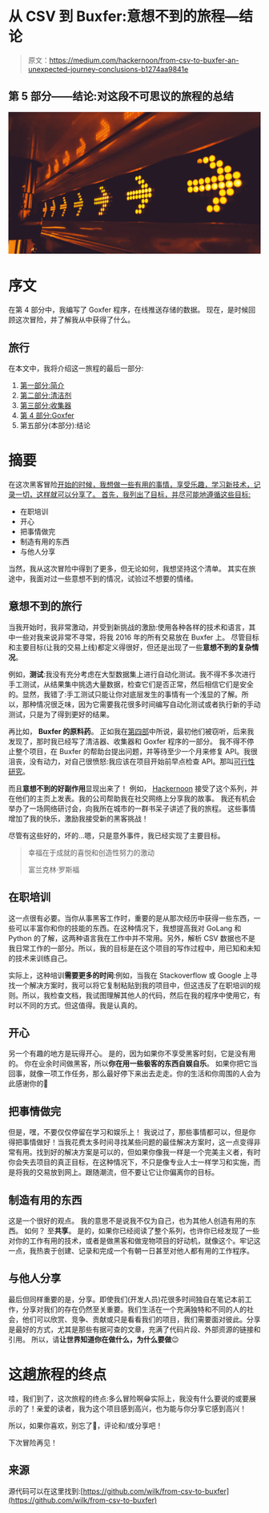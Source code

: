 # 从 CSV 到 Buxfer:意想不到的旅程—结论

> 原文：<https://medium.com/hackernoon/from-csv-to-buxfer-an-unexpected-journey-conclusions-b1274aa9841e>

## 第 5 部分——结论:对这段不可思议的旅程的总结

![](img/960fa802c6561f00fc884f17a189857e.png)

# 序文

在第 4 部分中，我编写了 Goxfer 程序，在线推送存储的数据。
现在，是时候回顾这次冒险，并了解我从中获得了什么。

## 旅行

在本文中，我将介绍这一旅程的最后一部分:

1.  [第一部分:简介](/@wilk/from-csv-to-buxfer-an-unexpected-journey-introduction-ba43ef768fe2)
2.  [第二部分:清洁剂](https://hackernoon.com/from-csv-to-buxfer-an-unexpected-journey-cleaner-c87e8a77fda6)
3.  [第三部分:收集器](https://hackernoon.com/from-csv-to-buxfer-an-unexpected-journey-collector-4dbde92c1e7b)
4.  [第 4 部分:Goxfer](https://hackernoon.com/from-csv-to-buxfer-an-unexpected-journey-goxfer-88d8a14e8905)
5.  第五部分(本部分):结论

# 摘要

在这次黑客冒险[开始的时候，我想做一些有用的事情，享受乐趣，学习新技术，记录一切，这样就可以分享了。
首先，我列出了目标，并尽可能地遵循这些目标:](https://hackernoon.com/tagged/adventure)

*   在职培训
*   开心
*   把事情做完
*   制造有用的东西
*   与他人分享

当然，我从这次冒险中得到了更多，但无论如何，我想坚持这个清单。
其实在旅途中，我面对过一些意想不到的情况，试验过不想要的情绪。

## 意想不到的旅行

当我开始时，我非常激动，并受到新挑战的激励:使用各种各样的技术和语言，其中一些对我来说非常不寻常，将我 2016 年的所有交易放在 Buxfer 上。
尽管目标和主要目标(让我的交易上线)都定义得很好，但还是出现了一些**意想不到的复杂情况**。

例如，**测试**:我没有充分考虑在大型数据集上进行自动化测试。我不得不多次进行手工测试，从结果集中挑选大量数据，检查它们是否正常，然后相信它们是安全的。显然，我错了:手工测试只能让你对底层发生的事情有一个浅显的了解。所以，那种情况很乏味，因为它需要我花很多时间编写自动化测试或者执行新的手动测试，只是为了得到更好的结果。

再比如， **Buxfer 的原料药**。
正如我在[第四部](https://hackernoon.com/from-csv-to-buxfer-an-unexpected-journey-goxfer-88d8a14e8905)中所说，最初他们被窃听，后来我发现了，那时我已经写了清洁器、收集器和 Goxfer 程序的一部分。
我不得不停止整个项目，在 Buxfer 的帮助台提出问题，并等待至少一个月来修复 API。我很沮丧，没有动力，对自己很愤怒:我应该在项目开始前早点检查 API。那叫[可行性研究](https://en.wikipedia.org/wiki/Feasibility_study)。

而且**意想不到的好副作用**显现出来了！
例如， [Hackernoon](http://hackernoon.com) 接受了这个系列，并在他们的主页上发表。我的公司帮助我在社交网络上分享我的故事。
我还有机会举办了一场网络研讨会，向我所在城市的一群书呆子讲述了我的旅程。
这些事情增加了我的快乐，激励我接受新的黑客挑战！

尽管有这些好的，坏的…嗯，只是意外事件，我已经实现了主要目标。

> 幸福在于成就的喜悦和创造性努力的激动
> 
> 富兰克林·罗斯福

## 在职培训

这一点很有必要。当你从事黑客工作时，重要的是从那次经历中获得一些东西，一些可以丰富你和你的技能的东西。在这种情况下，我想提高我对 GoLang 和 Python 的了解，这两种语言我在工作中并不常用。另外，解析 CSV 数据也不是我日常工作的一部分。所以，我的目标是在这个项目的写作过程中，用已知和未知的技术来训练自己。

实际上，这种培训**需要更多的时间**:例如，当我在 Stackoverflow 或 Google 上寻找一个解决方案时，我可以将它复制粘贴到我的项目中，但这违反了在职培训的规则。所以，我检查文档，我试图理解其他人的代码，然后在我的程序中使用它，有时以不同的方式。但这值得。我是认真的。

## 开心

另一个有趣的地方是玩得开心。
是的，因为如果你不享受黑客时刻，它是没有用的。
你在业余时间做黑客，所以**你在用一些极客的东西自娱自乐**。
如果你把它当回事，就像一项工作任务，那么最好停下来出去走走。你的生活和你周围的人会为此感谢你的😬

## 把事情做完

但是，嘿，不要仅仅停留在学习和娱乐上！
我说过了，那些事情都可以，但是你得把事情做好！当我花费太多时间寻找某些问题的最佳解决方案时，这一点变得非常有用。找到好的解决方案是可以的，但如果你像我一样是一个完美主义者，有时你会失去项目的真正目标，在这种情况下，不只是像专业人士一样学习和实施，而是将我的交易放到网上。跟随潮流，但不要让它让你偏离你的目标。

## 制造有用的东西

这是一个很好的观点。
我的意思不是说我不仅为自己，也为其他人创造有用的东西。
如何？
至**共享**。
是的，如果你已经阅读了整个系列，也许你已经发现了一些对你的工作有用的技术，或者是做黑客和做宠物项目的好动机，就像这个。牢记这一点，我热衷于创建、记录和完成一个有朝一日甚至对他人都有用的工作程序。

## 与他人分享

最后但同样重要的是，分享。即使我们(开发人员)花很多时间独自在笔记本前工作，分享对我们的存在仍然至关重要。我们生活在一个充满独特和不同的人的社会，他们可以欣赏、竞争、贡献或只是看看我们的项目，我们需要面对彼此。分享是最好的方式，尤其是那些有据可查的文章，充满了代码片段、外部资源的链接和引用。
所以，请**让世界知道你在做什么，为什么要做**😉

# 这趟旅程的终点

哇，我们到了，这次旅程的终点:多么冒险啊😁实际上，我没有什么要说的或要展示的了！亲爱的读者，我为这个项目感到高兴，也为能与你分享它感到高兴！

所以，如果你喜欢，别忘了👏，评论和/或分享吧！

下次冒险再见！

## 来源

源代码可以在这里找到:[https://github.com/wilk/from-csv-to-buxfer](https://github.com/wilk/from-csv-to-buxfer)